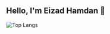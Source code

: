 ## Hello, I'm Eizad Hamdan 👋

![Top Langs](https://github-readme-stats.vercel.app/api/top-langs/?username=eizadhamdan&hide_progress=true)
